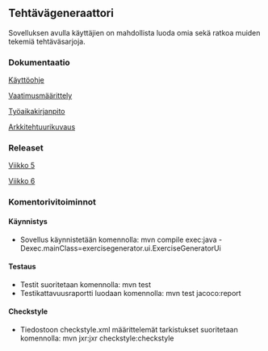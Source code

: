 ## Tehtävägeneraattori

Sovelluksen avulla käyttäjien on mahdollista luoda omia sekä ratkoa muiden tekemiä tehtäväsarjoja.


### Dokumentaatio

[Käyttöohje](https://github.com/nettivastaava/ot-harjoitustyo/blob/master/Tehtavageneraattori/dokumentaatio/kayttoohje.md)

[Vaatimusmäärittely](https://github.com/nettivastaava/ot-harjoitustyo/blob/master/Tehtavageneraattori/dokumentaatio/vaatimusmaarittely.md)

[Työaikakirjanpito](https://github.com/nettivastaava/ot-harjoitustyo/blob/master/Tehtavageneraattori/dokumentaatio/tuntikirjanpito.md)

[Arkkitehtuurikuvaus](https://github.com/nettivastaava/ot-harjoitustyo/blob/master/Tehtavageneraattori/dokumentaatio/arkkitehtuuri.md)

### Releaset

[Viikko 5](https://github.com/nettivastaava/ot-harjoitustyo/releases/tag/viikko5)

[Viikko 6](https://github.com/nettivastaava/ot-harjoitustyo/releases/tag/viikko6)

### Komentorivitoiminnot

#### Käynnistys
- Sovellus käynnistetään komennolla: mvn compile exec:java -Dexec.mainClass=exercisegenerator.ui.ExerciseGeneratorUi

#### Testaus
- Testit suoritetaan komennolla: mvn test
- Testikattavuusraportti luodaan komennolla: mvn test jacoco:report
  
#### Checkstyle
- Tiedostoon checkstyle.xml määrittelemät tarkistukset suoritetaan komennolla: mvn jxr:jxr checkstyle:checkstyle

#### Suoritettavan jarin generointi
- Hakemistoon target generoidaan suoritettava jar-tiedosto Tehtavageneraattori-1.0-SNAPSHOT.jar komennolla: mvn package


